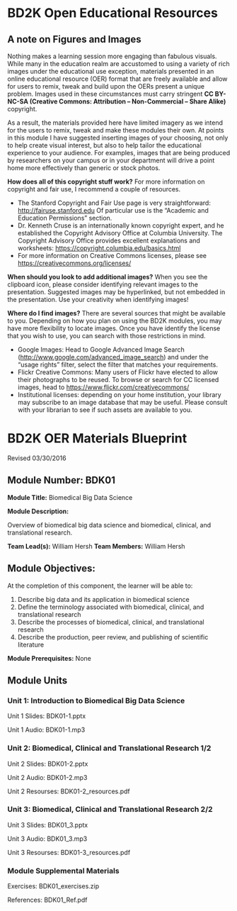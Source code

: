 # BD2K Open Educational Resources

## A note on Figures and Images

Nothing makes a learning session more engaging than fabulous visuals.  While many in the education realm are accustomed to using a variety of rich images under the educational use exception, materials presented in an online educational resource (OER) format that are freely available and allow for users to remix, tweak and build upon the OERs present a unique problem.  Images used in these circumstances must carry stringent **CC BY-NC-SA (Creative Commons: Attribution – Non-Commercial – Share Alike)** copyright.

As a result, the materials provided here have limited imagery as we intend for the users to remix, tweak and make these modules their own.  At points in this module I have suggested inserting images of your choosing, not only to help create visual interest, but also to help tailor the educational experience to your audience.  For examples, images that are being produced by researchers on your campus or in your department will drive a point home more effectively than generic or stock photos.

**How does all of this copyright stuff work?**  For more information on copyright and fair use, I recommend a couple of resources.

- The Stanford Copyright and Fair Use page is very straightforward: http://fairuse.stanford.edu  Of particular use is the “Academic and Education Permissions” section.  
- Dr. Kenneth Cruse is an internationally known copyright expert, and he established the Copyright Advisory Office at Columbia University.  The Copyright Advisory Office provides excellent explanations and worksheets: https://copyright.columbia.edu/basics.html 
- For more information on Creative Commons licenses, please see https://creativecommons.org/licenses/

**When should you look to add additional images?**  When you see the clipboard icon, please consider identifying relevant images to the presentation.  Suggested images may be hyperlinked, but not embedded in the presentation.  Use your creativity when identifying images!  

**Where do I find images?** There are several sources that might be available to you.  Depending on how you plan on using the BD2K modules, you may have more flexibility to locate images.  Once you have identify the license that you wish to use, you can search with those restrictions in mind.

- Google Images:  Head to Google Advanced Image Search (http://www.google.com/advanced_image_search) and under the “usage rights” filter, select the filter that matches your requirements.
- Flickr Creative Commons:  Many users of Flickr have elected to allow their photographs to be reused.  To browse or search for CC licensed images, head to https://www.flickr.com/creativecommons/  
- Institutional licenses: depending on your home institution, your library may subscribe to an image database that may be useful.  Please consult with your librarian to see if such assets are available to you.

# BD2K OER Materials Blueprint

Revised 03/30/2016

## Module Number: BDK01

**Module Title:** Biomedical Big Data Science

**Module Description:**

Overview of biomedical big data science and biomedical, clinical, and translational research.

**Team Lead(s):** William Hersh
**Team Members:** William Hersh

## Module Objectives:

At the completion of this component, the learner will be able to:

1. Describe big data and its application in biomedical science
2. Define the terminology associated with biomedical, clinical, and translational research
3. Describe the processes of biomedical, clinical, and translational research
4. Describe the production, peer review, and publishing of scientific literature

**Module Prerequisites:** None

## Module Units
### Unit 1: Introduction to Biomedical Big Data Science

Unit 1 Slides: BDK01-1.pptx

Unit 1 Audio: BDK01-1.mp3

### Unit 2: Biomedical, Clinical and Translational Research 1/2

Unit 2 Slides: BDK01-2.pptx

Unit 2 Audio: BDK01-2.mp3

Unit 2 Resourses: BDK01-2\_resources.pdf

### Unit 3: Biomedical, Clinical and Translational Research 2/2

Unit 3 Slides: BDK01\_3.pptx

Unit 3 Audio: BDK01\_3.mp3

Unit 3 Resourses: BDK01-3\_resources.pdf

### Module Supplemental Materials

Exercises: BDK01\_exercises.zip

References: BDK01\_Ref.pdf
